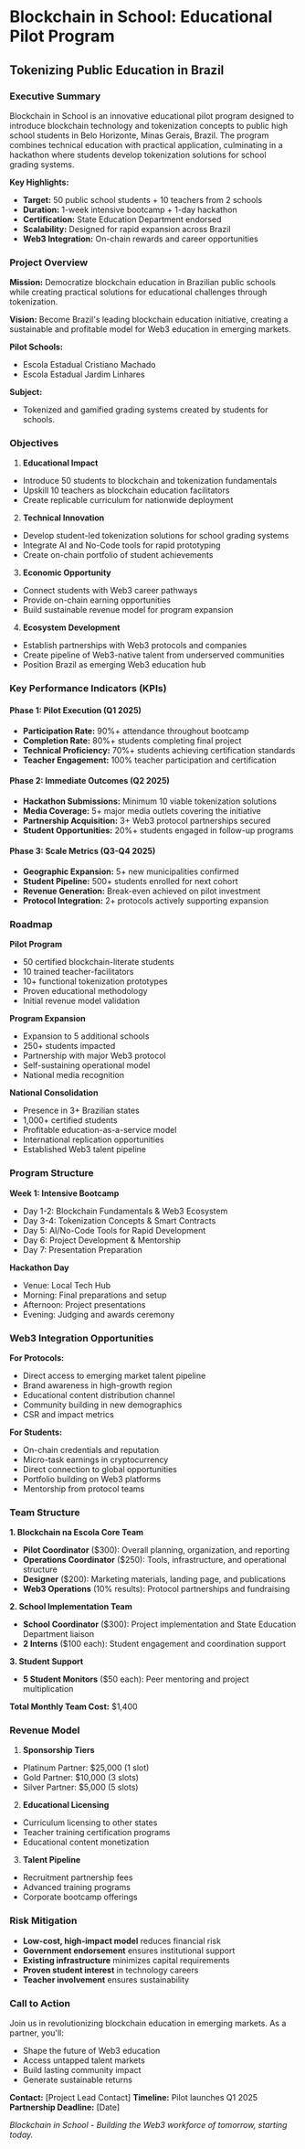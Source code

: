 # Blockchain in School: Educational Pilot Program 
## Tokenizing Public Education in Brazil

### Executive Summary

Blockchain in School is an innovative educational pilot program designed to introduce blockchain technology and tokenization concepts to public high school students in Belo Horizonte, Minas Gerais, Brazil. The program combines technical education with practical application, culminating in a hackathon where students develop tokenization solutions for school grading systems.

**Key Highlights:**
- **Target:** 50 public school students + 10 teachers from 2 schools
- **Duration:** 1-week intensive bootcamp + 1-day hackathon
- **Certification:** State Education Department endorsed
- **Scalability:** Designed for rapid expansion across Brazil
- **Web3 Integration:** On-chain rewards and career opportunities

### Project Overview

**Mission:** Democratize blockchain education in Brazilian public schools while creating practical solutions for educational challenges through tokenization.

**Vision:** Become Brazil's leading blockchain education initiative, creating a sustainable and profitable model for Web3 education in emerging markets.

**Pilot Schools:**
- Escola Estadual Cristiano Machado
- Escola Estadual Jardim Linhares

**Subject:**
- Tokenized and gamified grading systems created by students for schools.

### Objectives

1. **Educational Impact**
  - Introduce 50 students to blockchain and tokenization fundamentals
  - Upskill 10 teachers as blockchain education facilitators
  - Create replicable curriculum for nationwide deployment

2. **Technical Innovation**
  - Develop student-led tokenization solutions for school grading systems
  - Integrate AI and No-Code tools for rapid prototyping
  - Create on-chain portfolio of student achievements

3. **Economic Opportunity**
  - Connect students with Web3 career pathways
  - Provide on-chain earning opportunities
  - Build sustainable revenue model for program expansion

4. **Ecosystem Development**
  - Establish partnerships with Web3 protocols and companies
  - Create pipeline of Web3-native talent from underserved communities
  - Position Brazil as emerging Web3 education hub

### Key Performance Indicators (KPIs)

#### Phase 1: Pilot Execution (Q1 2025)
- **Participation Rate:** 90%+ attendance throughout bootcamp
- **Completion Rate:** 80%+ students completing final project
- **Technical Proficiency:** 70%+ students achieving certification standards
- **Teacher Engagement:** 100% teacher participation and certification

#### Phase 2: Immediate Outcomes (Q2 2025)
- **Hackathon Submissions:** Minimum 10 viable tokenization solutions
- **Media Coverage:** 5+ major media outlets covering the initiative
- **Partnership Acquisition:** 3+ Web3 protocol partnerships secured
- **Student Opportunities:** 20%+ students engaged in follow-up programs

#### Phase 3: Scale Metrics (Q3-Q4 2025)
- **Geographic Expansion:** 5+ new municipalities confirmed
- **Student Pipeline:** 500+ students enrolled for next cohort
- **Revenue Generation:** Break-even achieved on pilot investment
- **Protocol Integration:** 2+ protocols actively supporting expansion

### Roadmap

**Pilot Program**
- 50 certified blockchain-literate students
- 10 trained teacher-facilitators
- 10+ functional tokenization prototypes
- Proven educational methodology
- Initial revenue model validation

**Program Expansion**
- Expansion to 5 additional schools
- 250+ students impacted
- Partnership with major Web3 protocol
- Self-sustaining operational model
- National media recognition

**National Consolidation**
- Presence in 3+ Brazilian states
- 1,000+ certified students
- Profitable education-as-a-service model
- International replication opportunities
- Established Web3 talent pipeline

### Program Structure

**Week 1: Intensive Bootcamp**
- Day 1-2: Blockchain Fundamentals & Web3 Ecosystem
- Day 3-4: Tokenization Concepts & Smart Contracts
- Day 5: AI/No-Code Tools for Rapid Development
- Day 6: Project Development & Mentorship
- Day 7: Presentation Preparation

**Hackathon Day**
- Venue: Local Tech Hub
- Morning: Final preparations and setup
- Afternoon: Project presentations
- Evening: Judging and awards ceremony

### Web3 Integration Opportunities

**For Protocols:**
- Direct access to emerging market talent pipeline
- Brand awareness in high-growth region
- Educational content distribution channel
- Community building in new demographics
- CSR and impact metrics

**For Students:**
- On-chain credentials and reputation
- Micro-task earnings in cryptocurrency
- Direct connection to global opportunities
- Portfolio building on Web3 platforms
- Mentorship from protocol teams

### Team Structure

**1. Blockchain na Escola Core Team**
- **Pilot Coordinator** ($300): Overall planning, organization, and reporting
- **Operations Coordinator** ($250): Tools, infrastructure, and operational structure
- **Designer** ($200): Marketing materials, landing page, and publications
- **Web3 Operations** (10% results): Protocol partnerships and fundraising

**2. School Implementation Team**
- **School Coordinator** ($300): Project implementation and State Education Department liaison
- **2 Interns** ($100 each): Student engagement and coordination support

**3. Student Support**
- **5 Student Monitors** ($50 each): Peer mentoring and project multiplication

**Total Monthly Team Cost:** $1,400


### Revenue Model

1. **Sponsorship Tiers**
  - Platinum Partner: $25,000 (1 slot)
  - Gold Partner: $10,000 (3 slots)
  - Silver Partner: $5,000 (5 slots)

2. **Educational Licensing**
  - Curriculum licensing to other states
  - Teacher training certification programs
  - Educational content monetization

3. **Talent Pipeline**
  - Recruitment partnership fees
  - Advanced training programs
  - Corporate bootcamp offerings

### Risk Mitigation

- **Low-cost, high-impact model** reduces financial risk
- **Government endorsement** ensures institutional support
- **Existing infrastructure** minimizes capital requirements
- **Proven student interest** in technology careers
- **Teacher involvement** ensures sustainability

### Call to Action

Join us in revolutionizing blockchain education in emerging markets. As a partner, you'll:
- Shape the future of Web3 education
- Access untapped talent markets
- Build lasting community impact
- Generate sustainable returns

**Contact:** [Project Lead Contact]
**Timeline:** Pilot launches Q1 2025
**Partnership Deadline:** [Date]


*Blockchain in School - Building the Web3 workforce of tomorrow, starting today.*
